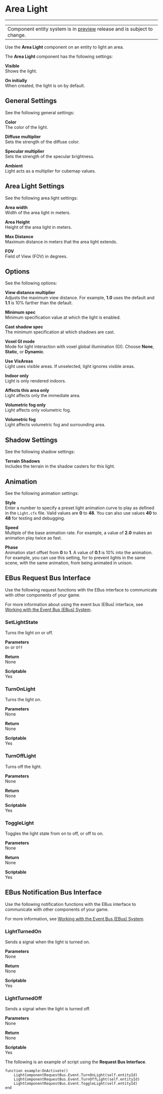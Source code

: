 # Area Light<a name="component-area-light"></a>


****  

|  | 
| --- |
| Component entity system is in [preview](https://docs.aws.amazon.com/lumberyard/latest/userguide/ly-glos-chap.html#preview) release and is subject to change\.  | 

Use the **Area Light** component on an entity to light an area\.

The **Area Light** component has the following settings:

**Visible**  
Shows the light\.

**On initially**  
When created, the light is on by default\.

## General Settings<a name="component-area-light-general-settings"></a>

See the following general settings:

**Color**  
The color of the light\.

**Diffuse multiplier**  
Sets the strength of the diffuse color\.

**Specular multiplier**  
Sets the strength of the specular brightness\.

**Ambient**  
Light acts as a multiplier for cubemap values\.

## Area Light Settings<a name="component-area-light-settings"></a>

See the following area light settings:

**Area width**  
Width of the area light in meters\.

**Area Height**  
Height of the area light in meters\.

**Max Distance**  
Maximum distance in meters that the area light extends\.

**FOV**  
Field of View \(FOV\) in degrees\.

## Options<a name="component-area-light-options"></a>

See the following options:

**View distance multiplier**  
Adjusts the maximum view distance\. For example, **1\.0** uses the default and **1\.1** is 10% farther than the default\.

**Minimum spec**  
Minimum specification value at which the light is enabled\.

**Cast shadow spec**  
The minimum specification at which shadows are cast\.

**Voxel GI mode**  
Mode for light interaction with voxel global illumination \(GI\)\. Choose **None**, **Static**, or **Dynamic**\.

**Use VisAreas**  
Light uses visible areas\. If unselected, light ignores visible areas\.

**Indoor only**  
Light is only rendered indoors\.

**Affects this area only**  
Light affects only the immediate area\.

**Volumetric fog only**  
Light affects only volumetric fog\.

**Volumetric fog**  
Light affects volumetric fog and surrounding area\.

## Shadow Settings<a name="component-area-light-shadow"></a>

See the following shadow settings:

**Terrain Shadows**  
Includes the terrain in the shadow casters for this light\.

## Animation<a name="component-area-light-animation"></a>

See the following animation settings:

**Style**  
Enter a number to specify a preset light animation curve to play as defined in the `Light.cfx` file\. Valid values are **0** to **48**\. You can also use values **40** to **48** for testing and debugging\.

**Speed**  
Multiple of the base animation rate\. For example, a value of **2\.0** makes an animation play twice as fast\.

**Phase**  
Animation start offset from **0** to **1**\. A value of **0\.1** is 10% into the animation\. For example, you can use this setting, for to prevent lights in the same scene, with the same animation, from being animated in unison\.

## EBus Request Bus Interface<a name="component-light-ebusrequest"></a>

Use the following request functions with the EBus interface to communicate with other components of your game\.

For more information about using the event bus \(EBus\) interface, see [Working with the Event Bus \(EBus\) System](ebus-intro.md)\.

### SetLightState<a name="light-ebus-setlightstate"></a>

Turns the light on or off\.

**Parameters**  
`On` or `Off`

**Return**  
None

**Scriptable**  
Yes

### TurnOnLight<a name="light-ebus-turnonlight"></a>

Turns the light on\.

**Parameters**  
None

**Return**  
None

**Scriptable**  
Yes

### TurnOffLight<a name="light-ebus-turnofflight"></a>

Turns off the light\.

**Parameters**  
None

**Return**  
None

**Scriptable**  
Yes

### ToggleLight<a name="light-ebus-togglelight"></a>

Toggles the light state from on to off, or off to on\.

**Parameters**  
None

**Return**  
None

**Scriptable**  
Yes

## EBus Notification Bus Interface<a name="component-light-ebusnotification"></a>

Use the following notification functions with the EBus interface to communicate with other components of your game\.

For more information, see [Working with the Event Bus \(EBus\) System](ebus-intro.md)\.

### LightTurnedOn<a name="light-ebus-lightturnedon"></a>

Sends a signal when the light is turned on\.

**Parameters**  
None

**Return**  
None

**Scriptable**  
Yes

### LightTurnedOff<a name="light-ebus-lightturnedoff"></a>

Sends a signal when the light is turned off\.

**Parameters**  
None

**Return**  
None

**Scriptable**  
Yes

The following is an example of script using the **Request Bus Interface**\.

```
function example:OnActivate()
    LightComponentRequestBus.Event.TurnOnLight(self.entityId)
    LightComponentRequestBus.Event.TurnOffLight(self.entityId)
    LightComponentRequestBus.Event.ToggleLight(self.entityId)
end
```